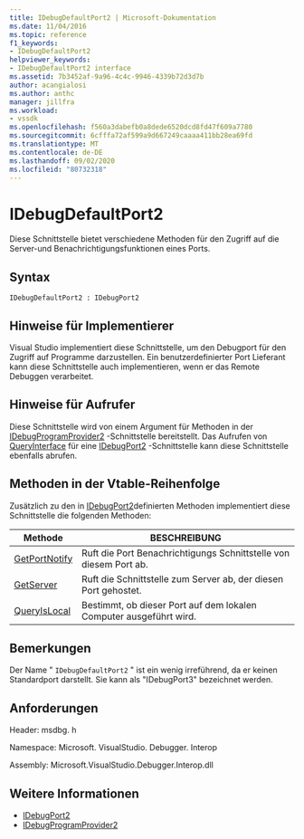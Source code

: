 ```yaml
---
title: IDebugDefaultPort2 | Microsoft-Dokumentation
ms.date: 11/04/2016
ms.topic: reference
f1_keywords:
- IDebugDefaultPort2
helpviewer_keywords:
- IDebugDefaultPort2 interface
ms.assetid: 7b3452af-9a96-4c4c-9946-4339b72d3d7b
author: acangialosi
ms.author: anthc
manager: jillfra
ms.workload:
- vssdk
ms.openlocfilehash: f560a3dabefb0a8dede6520dcd8fd47f609a7780
ms.sourcegitcommit: 6cfffa72af599a9d667249caaaa411bb28ea69fd
ms.translationtype: MT
ms.contentlocale: de-DE
ms.lasthandoff: 09/02/2020
ms.locfileid: "80732318"
---
```

# <a name="idebugdefaultport2"></a>IDebugDefaultPort2
Diese Schnittstelle bietet verschiedene Methoden für den Zugriff auf die Server-und Benachrichtigungsfunktionen eines Ports.

## <a name="syntax"></a>Syntax

```
IDebugDefaultPort2 : IDebugPort2
```

## <a name="notes-for-implementers"></a>Hinweise für Implementierer
 Visual Studio implementiert diese Schnittstelle, um den Debugport für den Zugriff auf Programme darzustellen. Ein benutzerdefinierter Port Lieferant kann diese Schnittstelle auch implementieren, wenn er das Remote Debuggen verarbeitet.

## <a name="notes-for-callers"></a>Hinweise für Aufrufer
 Diese Schnittstelle wird von einem Argument für Methoden in der [IDebugProgramProvider2](../../../extensibility/debugger/reference/idebugprogramprovider2.md) -Schnittstelle bereitstellt. Das Aufrufen von [QueryInterface](/cpp/atl/queryinterface) für eine [IDebugPort2](../../../extensibility/debugger/reference/idebugport2.md) -Schnittstelle kann diese Schnittstelle ebenfalls abrufen.

## <a name="methods-in-vtable-order"></a>Methoden in der Vtable-Reihenfolge
 Zusätzlich zu den in [IDebugPort2](../../../extensibility/debugger/reference/idebugport2.md)definierten Methoden implementiert diese Schnittstelle die folgenden Methoden:

|Methode|BESCHREIBUNG|
|------------|-----------------|
|[GetPortNotify](../../../extensibility/debugger/reference/idebugdefaultport2-getportnotify.md)|Ruft die Port Benachrichtigungs Schnittstelle von diesem Port ab.|
|[GetServer](../../../extensibility/debugger/reference/idebugdefaultport2-getserver.md)|Ruft die Schnittstelle zum Server ab, der diesen Port gehostet.|
|[QueryIsLocal](../../../extensibility/debugger/reference/idebugdefaultport2-queryislocal.md)|Bestimmt, ob dieser Port auf dem lokalen Computer ausgeführt wird.|

## <a name="remarks"></a>Bemerkungen
 Der Name " `IDebugDefaultPort2` " ist ein wenig irreführend, da er keinen Standardport darstellt. Sie kann als "IDebugPort3" bezeichnet werden.

## <a name="requirements"></a>Anforderungen
 Header: msdbg. h

 Namespace: Microsoft. VisualStudio. Debugger. Interop

 Assembly: Microsoft.VisualStudio.Debugger.Interop.dll

## <a name="see-also"></a>Weitere Informationen
- [IDebugPort2](../../../extensibility/debugger/reference/idebugport2.md)
- [IDebugProgramProvider2](../../../extensibility/debugger/reference/idebugprogramprovider2.md)
